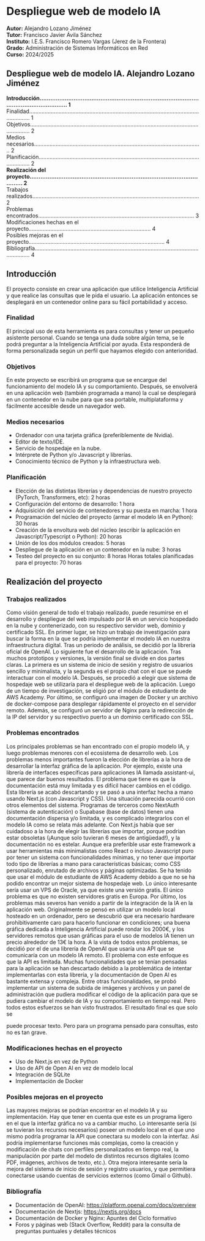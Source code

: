 # Despliegue web de modelo IA

**Autor:** Alejandro Lozano Jiménez  
**Tutor:** Francisco Javier Ávila Sánchez  
**Instituto:** I.E.S. Francisco Romero Vargas (Jerez de la Frontera)  
**Grado:** Administración de Sistemas Informáticos en Red  
**Curso:** 2024/2025  

## Despliegue web de modelo IA. Alejandro Lozano Jiménez

**Introducción........................................................................................................................... 1**  
Finalidad............................................................................................................................. 1  
Objetivos............................................................................................................................ 2  
Medios necesarios............................................................................................................. 2  
Planificación....................................................................................................................... 2  
**Realización del proyecto....................................................................................................... 2**  
Trabajos realizados............................................................................................................ 2  
Problemas encontrados..................................................................................................... 3  
Modificaciones hechas en el proyecto............................................................................... 4  
Posibles mejoras en el proyecto........................................................................................ 4  
Bibliografía......................................................................................................................... 4  


## Introducción

El proyecto consiste en crear una aplicación que utilice Inteligencia Artificial y que realice las
consultas que le pida el usuario. La aplicación entonces se desplegará en un contenedor
online para su fácil portabilidad y acceso.

### Finalidad

El principal uso de esta herramienta es para consultas y tener un pequeño asistente
personal. Cuando se tenga una duda sobre algún tema, se le podrá preguntar a la
Inteligencia Artificial por ayuda. Esta responderá de forma personalizada según un perfil que
hayamos elegido con anterioridad.

### Objetivos

En este proyecto se escribirá un programa que se encargue del funcionamiento del modelo
IA y su comportamiento. Después, se envolverá en una aplicación web (también
programada a mano) la cual se desplegará en un contenedor en la nube para que sea
portable, multiplataforma y fácilmente accesible desde un navegador web.

### Medios necesarios

- Ordenador con una tarjeta gráfica (preferiblemente de Nvidia).
- Editor de texto/IDE.
- Servicio de hospedaje en la nube.
- Intérprete de Python y/o Javascript y librerías.
- Conocimiento técnico de Python y la infraestructura web.

### Planificación


- Elección de las distintas librerías y dependencias de nuestro proyecto (PyTorch,
    Transformers, etc): 2 horas
- Configuración del entorno de desarrollo: 1 hora
- Adquisición del servicio de contenedores y su puesta en marcha: 1 hora
- Programación del núcleo del proyecto (armar el modelo IA en Python): 30 horas
- Creación de la envoltura web del núcleo (escribir la aplicación en
    Javascript/Typescript o Python): 20 horas
- Unión de los dos módulos creados: 5 horas
- Despliegue de la aplicación en un contenedor en la nube: 3 horas
- Testeo del proyecto en su conjunto: 8 horas
Horas totales planificadas para el proyecto: 70 horas

## Realización del proyecto

### Trabajos realizados

Como visión general de todo el trabajo realizado, puede resumirse en el desarrollo y
despliegue del web impulsado por IA en un servicio hospedado en la nube y contenerizado,
con su respectivo servidor web, dominio y certificado SSL.
En primer lugar, se hizo un trabajo de investigación para buscar la forma en la que se
podría implementar el modelo IA en nuestra infraestructura digital. Tras un periodo de
análisis, se decidió por la librería oficial de OpenAI.
Lo siguiente fue el desarrollo de la aplicación. Tras muchos prototipos y versiones, la
versión final se divide en dos partes claras. La primera es un sistema de inicio de sesión
y registro de usuarios sencillo y minimalista, y la segunda es el propio chat con el que
se puede interactuar con el modelo IA.
Después, se procedió a elegir que sistema de hospedaje web se utilizaría para el
despliegue web de la aplicación. Luego de un tiempo de investigación, se eligió por el
módulo de estudiante de AWS Academy.
Por último, se configuró una imagen de Docker y un archivo de docker-compose para
desplegar rápidamente el proyecto en el servidor remoto. Además, se configuró un servidor
de Nginx para la redirección de la IP del servidor y su respectivo puerto a un dominio
certificado con SSL.


### Problemas encontrados

Los principales problemas se han encontrado con el propio modelo IA, y luego problemas
menores con el ecosistema de desarrollo web.
Los problemas menos importantes fueron la elección de librerías a la hora de desarrollar la
interfaz gráfica de la aplicación. Por ejemplo, existe una librería de interfaces específicas
para aplicaciones IA llamada assistant-ui, que parece dar buenos resultados. El problema
que
tiene es que la documentación está muy limitada y es difícil hacer cambios en el código.
Esta librería se acabó descartando y se pasó a una interfaz hecha a mano usando Next.js
(con Javascript y CSS).
Una situación parecida ocurrió con otros elementos del sistema. Programas de terceros
como NextAuth (sistema de autenticación) o Supabase (base de datos) tienen una
documentación dispersa y/o limitada, y es complicado integrarlos con el modelo IA como se
relata más adelante.
Con Next.js había que ser cuidadoso a la hora de elegir las librerías que importar, porque
podrían estar obsoletas (¡Aunque solo tuvieran 6 meses de antigüedad!), y la
documentación no es estelar. Aunque era preferible usar este framework a usar
herramientas más minimalistas como React o incluso Javascript puro por tener un sistema
con funcionalidades mínimas, y no tener que importar todo tipo de librerías a mano para
características básicas; como CSS personalizado, enrutado de archivos y páginas
optimizadas.
Se ha tenido que usar el módulo de estudiante de AWS Academy debido a que no se ha
podido encontrar un mejor sistema de hospedaje web. Lo único interesante sería usar un
VPS de Oracle, ya que existe una versión gratis. El único problema es que no existen
servidores gratis en Europa.
Por último, los problemas más severos han venido a partir de la integración de la IA en la
aplicación web.
Originalmente se pensó en utilizar un modelo local hosteado en un ordenador, pero se
descubrió que era necesario hardware prohibitivamente caro para hacerlo funcionar en
condiciones; una buena gráfica dedicada a Inteligencia Artificial puede rondar los 2000€, y
los servidores remotos que usan gráficas para el uso de modelos IA tienen un precio
alrededor de 13€ la hora. A la vista de todos estos problemas, se decidió por el de una
librería de OpenAI que usaría una API que se comunicaría con un modelo IA remoto.
El problema con este enfoque es que la API es limitada. Muchas funcionalidades que se
tenían pensadas para la aplicación se han descartado debido a la problemática de intentar
implementarlas con esta librería, y la documentación de Open AI es bastante extensa y
compleja. Entre otras funcionalidades, se probó implementar un sistema de subida de
imágenes y archivos y un panel de administración que pudiera modificar el código de la
aplicación para que se pudiera cambiar el modelo de IA y su comportamiento en tiempo
real. Pero todos estos esfuerzos se han visto frustrados. El resultado final es que solo se


puede procesar texto. Pero para un programa pensado para consultas, esto no es tan
grave.

### Modificaciones hechas en el proyecto

- Uso de Next.js en vez de Python
- Uso de API de Open AI en vez de modelo local
- Integración de SQLite
- Implementación de Docker

### Posibles mejoras en el proyecto

Las mayores mejoras se podrían encontrar en el modelo IA y su implementación. Hay que
tener en cuenta que este es un programa ligero en el que la interfaz gráfica no va a cambiar
mucho.
Lo interesante sería (si se tuvieran los recursos necesarios) poseer un modelo local en el
que uno mismo podría programar la API que conectara su modelo con la interfaz. Así podría
implementarse funciones más complejas, como la creación y modificación de chats con
perfiles personalizados en tiempo real, la manipulación por parte del
modelo de distintos recursos digitales (como PDF, imágenes, archivos de texto, etc.).
Otra mejora interesante sería la mejora del sistema de inicio de sesión y registro usuarios, y
que permitiera conectarse usando cuentas de servicios externos (como Gmail o Github).

### Bibliografía

- Documentación de OpenAI: https://platform.openai.com/docs/overview
- Documentación de Nextjs: https://nextjs.org/docs
- Documentación de Docker y Nginx: Apuntes del Ciclo formativo
- Foros y páginas web (Stack Overflow, Reddit) para la consulta de preguntas puntuales y
detalles técnicos


